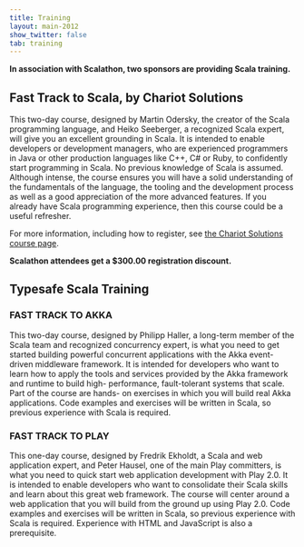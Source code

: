 ```yaml
---
title: Training
layout: main-2012
show_twitter: false
tab: training
---
```


**In association with Scalathon, two sponsors are providing Scala training.**

## Fast Track to Scala, by Chariot Solutions

This two-day course, designed by Martin Odersky, the creator of the Scala
programming language, and Heiko Seeberger, a recognized Scala expert, will give
you an excellent grounding in Scala.  It is intended to enable developers or
development managers, who are experienced programmers in Java or other
production languages like C++, C# or Ruby, to confidently start programming in
Scala. No previous knowledge of Scala is assumed. Although intense, the course
ensures you will have a solid understanding of the fundamentals of the
language, the tooling and the development process as well as a good
appreciation of the more advanced features. If you already have Scala
programming experience, then this course could be a useful refresher.

For more information, including how to register, see
[the Chariot Solutions course page](http://chariotsolutions.com/training_events/fast-track-to-scala-2012-07-19).

**Scalathon attendees get a $300.00 registration discount.**

## Typesafe Scala Training

### FAST TRACK TO AKKA

This two-day course, designed by Philipp Haller, a long-term member of the
Scala team and recognized concurrency expert, is what you need to get started
building powerful concurrent applications with the Akka event-driven middleware
framework.  It is intended for developers who want to learn how to apply the
tools and services provided by the Akka framework and runtime to build high-
performance, fault-tolerant systems that scale.  Part of the course are hands-
on exercises in which you will build real Akka applications.  Code examples and
exercises will be written in Scala, so previous experience with Scala is
required.

### FAST TRACK TO PLAY

This one-day course, designed by Fredrik Ekholdt, a Scala and web application
expert, and Peter Hausel, one of the main Play committers, is what you need to
quick start web application development with Play 2.0.  It is intended to
enable developers who want to consolidate their Scala skills and learn about
this great web framework.  The course will center around a web application that
you will build from the ground up using Play 2.0.  Code examples and exercises
will be written in Scala, so previous experience with Scala is required.
Experience with HTML and JavaScript is also a prerequisite.
